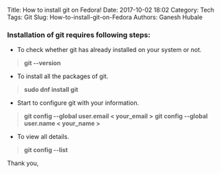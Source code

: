Title: How to install git on Fedora!
Date: 2017-10-02 18:02
Category: Tech
Tags: Git
Slug: How-to-install-git-on-Fedora
Authors: Ganesh Hubale

### Installation of git requires following steps:

* To check whether git has already installed on your system or not.

> **git --version**

* To install all the packages of git.

> **sudo dnf install git**

* Start to configure git with your information.

> **git config --global user.email < your_email >** **git config --global user.name < your_name >**

* To view all details.

> **git config --list**

Thank you,

